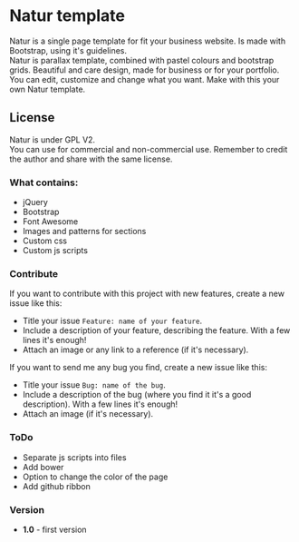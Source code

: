 # Natur template
Natur is a single page template for fit your business website. Is made with Bootstrap, using it's guidelines.<br/>
Natur is parallax template, combined with pastel colours and bootstrap grids. Beautiful and care design, made for business or for your portfolio. You can edit, customize and change what you want. Make with this your own Natur template.

## License
Natur is under GPL V2.<br/>
You can use for commercial and non-commercial use. Remember to credit the author and share with the same license.

### What contains:
* jQuery
* Bootstrap
* Font Awesome
* Images and patterns for sections
* Custom css
* Custom js scripts

### Contribute
If you want to contribute with this project with new features, create a new issue like this:
* Title your issue `Feature: name of your feature`.
* Include a description of your feature, describing the feature. With a few lines it's enough!
* Attach an image or any link to a reference (if it's necessary).

If you want to send me any bug you find, create a new issue like this:
* Title your issue `Bug: name of the bug`.
* Include a description of the bug (where you find it it's a good description). With a few lines it's enough!
* Attach an image (if it's necessary).

### ToDo
* Separate js scripts into files
* Add bower
* Option to change the color of the page
* Add github ribbon

### Version
* **1.0** - first version
